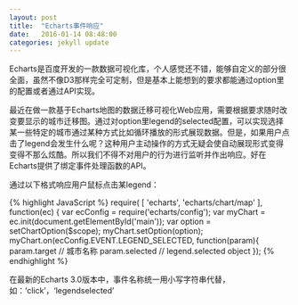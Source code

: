 ```yaml
---
layout: post
title:  "Echarts事件响应"
date:   2016-01-14 08:48:00
categories: jekyll update
---
```


Echarts是百度开发的一款数据可视化库，个人感觉还不错，能够自定义的部分很全面，虽然不像D3那样完全可定制，但是基本上能想到的要求都能通过option里的配置或者通过API实现。

最近在做一款基于Echarts地图的数据迁移可视化Web应用，需要根据要求随时改变要显示的城市迁移图。通过对option里legend的selected配置，可以实现选择某一些特定的城市通过某种方式比如循环播放的形式展现数据。但是，如果用户点击了legend会发生什么呢？这种用户主动操作的方式无疑会使自动展现形式变得变得不那么炫酷。所以我们不得不对用户的行为进行监听并作出响应。好在Echarts提供了绑定事件处理函数的API。

通过以下格式响应用户鼠标点击某legend：

{% highlight JavaScript %}
require(
	[
	    'echarts',
	    'echarts/chart/map'
	],
	function(ec) {
		var ecConfig = require('echarts/config');
	    var myChart = ec.init(document.getElementById('main')); 
		var option = setChartOption($scope);
		myChart.setOption(option); 
		myChart.on(ecConfig.EVENT.LEGEND_SELECTED, function(param){
			param.target // 城市名称
			param.selected // legend.selected object
		});
{% endhighlight %}

在最新的Echarts 3.0版本中，事件名称统一用小写字符串代替，如：‘click’，‘legendselected’